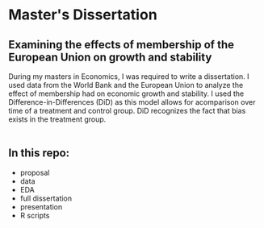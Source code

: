 # Master's Dissertation
## Examining the effects of membership of the European Union on growth and stability

During my masters in Economics, I was required to write a dissertation. I used data from the World Bank and the European Union to analyze the effect
of membership had on economic growth and stability. I used the Difference-in-Differences (DiD) as this model allows for acomparison over time of a 
treatment and control group. DiD recognizes the fact that bias exists in the treatment group.<br><br>

## In this repo:
- proposal
- data
- EDA
- full dissertation
- presentation 
- R scripts
